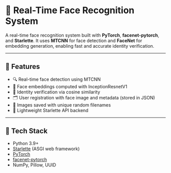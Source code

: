 # 🧠 Real-Time Face Recognition System

A real-time face recognition system built with **PyTorch**, **facenet-pytorch**, and **Starlette**. It uses **MTCNN** for face detection and **FaceNet** for embedding generation, enabling fast and accurate identity verification.

---

## 🚀 Features

- 🔍 Real-time face detection using MTCNN
- 🧬 Face embeddings computed with InceptionResnetV1
- 🧠 Identity verification via cosine similarity
- 🗂️ User registration with face image and metadata (stored in JSON)
- 📸 Images saved with unique random filenames
- 🧾 Lightweight Starlette API backend

---

## 🧱 Tech Stack

- Python 3.9+
- [Starlette](https://www.starlette.io/) (ASGI web framework)
- [PyTorch](https://pytorch.org/)
- [facenet-pytorch](https://github.com/timesler/facenet-pytorch)
- NumPy, Pillow, UUID


